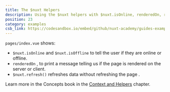 ```yaml
---
title: The $nuxt Helpers
description: Using the $nuxt helpers with $nuxt.isOnline, renderedOn, refresh(), onNuxtReady
position: 23
category: examples
csb_link: https://codesandbox.io/embed/github/nuxt-academy/guides-examples/tree/master/02_concepts/02_context_helpers-helpers?
---
```


`pages/index.vue` shows:

- `$nuxt.isOnline` and `$nuxt.isOffline` to tell the user if they are online or offline.
- `renderedOn` , to print a message telling us if the page is rendered on the server or client.
- `$nuxt.refresh()` refreshes data without refreshing the page .

<base-alert type="next">

Learn more in the Concepts book in the [Context and Helpers](/guides/concepts/context-helpers#helpers) chapter.

</base-alert>

<code-sandbox :src="csb_link"></code-sandbox>
